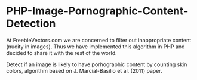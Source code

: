 PHP-Image-Pornographic-Content-Detection
========================================

At FreebieVectors.com we are concerned to filter out inappropriate content (nudity in images). Thus we have implemented this algorithm in PHP and decided to share it with the rest of the world.

Detect if an image is likely to have porhographic content by counting skin colors, algorithm based on J. Marcial-Basilio et al. (2011) paper.

